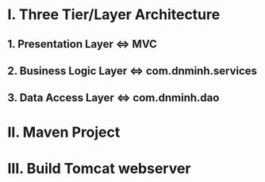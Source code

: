 
# I. Three Tier/Layer Architecture
## 1. Presentation Layer <=> MVC
## 2. Business Logic Layer <=> com.dnminh.services
## 3. Data Access Layer <=> com.dnminh.dao
# II. Maven Project
# III. Build Tomcat webserver